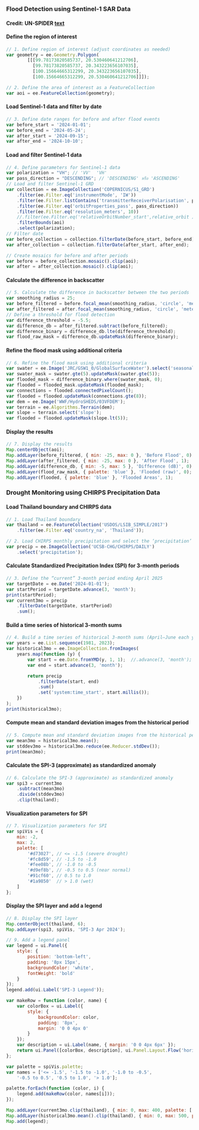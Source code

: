 ### Flood Detection using Sentinel-1 SAR Data

#### Credit: UN-SPIDER [text](https://www.un-spider.org/advisory-support/recommended-practices/recommended-practice-flood-mapping/step-by-step)

#### Define the region of interest
```javascript
// 1. Define region of interest (adjust coordinates as needed)
var geometry = ee.Geometry.Polygon(
        [[[99.78173820585737, 20.530460641212706],
          [99.78173820585737, 20.343223656107035],
          [100.15664665312299, 20.343223656107035],
          [100.15664665312299, 20.530460641212706]]]);

// 2. Define the area of interest as a FeatureCollection
var aoi = ee.FeatureCollection(geometry);
```
#### Load Sentinel-1 data and filter by date
```javascript
// 3. Define date ranges for before and after flood events
var before_start = '2024-01-01';
var before_end = '2024-05-24';
var after_start = '2024-09-15';
var after_end = '2024-10-10';
```
#### Load and filter Sentinel-1 data 
```javascript
// 4. Define parameters for Sentinel-1 data
var polarization = "VH"; // 'VV'  'VH' 
var pass_direction = "DESCENDING"; // 'DESCENDING' หรือ 'ASCENDING'
// Load and filter Sentinel-1 GRD  
var collection = ee.ImageCollection('COPERNICUS/S1_GRD')
    .filter(ee.Filter.eq('instrumentMode', 'IW'))
    .filter(ee.Filter.listContains('transmitterReceiverPolarisation', polarization))
    .filter(ee.Filter.eq('orbitProperties_pass', pass_direction))
    .filter(ee.Filter.eq('resolution_meters', 10))
    //.filter(ee.Filter.eq('relativeOrbitNumber_start',relative_orbit ))
    .filterBounds(aoi)
    .select(polarization);
// Filter date
var before_collection = collection.filterDate(before_start, before_end);
var after_collection = collection.filterDate(after_start, after_end);

// Create mosaics for before and after periods
var before = before_collection.mosaic().clip(aoi);
var after = after_collection.mosaic().clip(aoi);
```
#### Calculate the difference in backscatter
```javascript
// 5. Calculate the difference in backscatter between the two periods
var smoothing_radius = 25;
var before_filtered = before.focal_mean(smoothing_radius, 'circle', 'meters');
var after_filtered = after.focal_mean(smoothing_radius, 'circle', 'meters');
// Define a threshold for flood detection
var difference_threshold = -5.5;
var difference_db = after_filtered.subtract(before_filtered);
var difference_binary = difference_db.lte(difference_threshold);
var flood_raw_mask = difference_db.updateMask(difference_binary);
```
#### Refine the flood mask using additional criteria
```javascript
// 6. Refine the flood mask using additional criteria
var swater = ee.Image('JRC/GSW1_0/GlobalSurfaceWater').select('seasonality');
var swater_mask = swater.gte(5).updateMask(swater.gte(5));
var flooded_mask = difference_binary.where(swater_mask, 0);
var flooded = flooded_mask.updateMask(flooded_mask);
var connections = flooded.connectedPixelCount();
var flooded = flooded.updateMask(connections.gte(8));
var dem = ee.Image('WWF/HydroSHEDS/03VFDEM');
var terrain = ee.Algorithms.Terrain(dem);
var slope = terrain.select('slope');
var flooded = flooded.updateMask(slope.lt(5));
```
#### Display the results    
```javascript
// 7. Display the results
Map.centerObject(aoi);
Map.addLayer(before_filtered, { min: -25, max: 0 }, 'Before Flood', 0);
Map.addLayer(after_filtered, { min: -25, max: 0 }, 'After Flood', 1);
Map.addLayer(difference_db, { min: -5, max: 5 }, 'Difference (dB)', 0);
Map.addLayer(flood_raw_mask, { palette: 'blue' }, 'Flooded (raw)', 0);
Map.addLayer(flooded, { palette: 'blue' }, 'Flooded Areas', 1);
```


### Drought Monitoring using CHIRPS Precipitation Data
#### Load Thailand boundary and CHIRPS data
```javascript
// 1. Load Thailand boundary
var thailand = ee.FeatureCollection('USDOS/LSIB_SIMPLE/2017')
    .filter(ee.Filter.eq('country_na', 'Thailand'));

// 2. Load CHIRPS monthly precipitation and select the ‘precipitation’ band
var precip = ee.ImageCollection('UCSB-CHG/CHIRPS/DAILY')
    .select('precipitation');
```
#### Calculate Standardized Precipitation Index (SPI) for 3-month periods
```javascript
// 3. Define the “current” 3-month period ending April 2025
var targetDate = ee.Date('2024-01-01');
var startPeriod = targetDate.advance(3, 'month');
print(startPeriod);
var current3mo = precip
    .filterDate(targetDate, startPeriod)
    .sum();
```
#### Build a time series of historical 3-month sums
```javascript
// 4. Build a time series of historical 3-month sums (April–June each year)
var years = ee.List.sequence(1981, 2023);
var historical3mo = ee.ImageCollection.fromImages(
    years.map(function (y) {
        var start = ee.Date.fromYMD(y, 1, 1);  //.advance(3, 'month');  // window start = April 1
        var end = start.advance(3, 'month');

        return precip
            .filterDate(start, end)
            .sum()
            .set('system:time_start', start.millis());
    })
);
print(historical3mo);
```
#### Compute mean and standard deviation images from the historical period
```javascript
// 5. Compute mean and standard deviation images from the historical period
var mean3mo = historical3mo.mean();
var stddev3mo = historical3mo.reduce(ee.Reducer.stdDev());
print(mean3mo);
```
#### Calculate the SPI-3 (approximate) as standardized anomaly
```javascript
// 6. Calculate the SPI-3 (approximate) as standardized anomaly
var spi3 = current3mo
    .subtract(mean3mo)
    .divide(stddev3mo)
    .clip(thailand);
```
#### Visualization parameters for SPI
```javascript
// 7. Visualization parameters for SPI
var spiVis = {
    min: -2,
    max: 2,
    palette: [
        '#d73027', // <= -1.5 (severe drought)
        '#fc8d59', // -1.5 to -1.0
        '#fee08b', // -1.0 to -0.5
        '#d9ef8b', // -0.5 to 0.5 (near normal)
        '#91cf60', // 0.5 to 1.0
        '#1a9850'  // > 1.0 (wet)
    ]
};
```
#### Display the SPI layer and add a legend
```javascript
// 8. Display the SPI layer
Map.centerObject(thailand, 6);
Map.addLayer(spi3, spiVis, 'SPI-3 Apr 2024');

// 9. Add a legend panel
var legend = ui.Panel({
    style: {
        position: 'bottom-left',
        padding: '8px 15px',
        backgroundColor: 'white',
        fontWeight: 'bold'
    }
});
legend.add(ui.Label('SPI-3 Legend'));

var makeRow = function (color, name) {
    var colorBox = ui.Label({
        style: {
            backgroundColor: color,
            padding: '8px',
            margin: '0 0 4px 0'
        }
    });
    var description = ui.Label(name, { margin: '0 0 4px 6px' });
    return ui.Panel([colorBox, description], ui.Panel.Layout.Flow('horizontal'));
};

var palette = spiVis.palette;
var names = ['<= -1.5', '-1.5 to -1.0', '-1.0 to -0.5',
    '-0.5 to 0.5', '0.5 to 1.0', '> 1.0'];

palette.forEach(function (color, i) {
    legend.add(makeRow(color, names[i]));
});

Map.addLayer(current3mo.clip(thailand), { min: 0, max: 400, palette: ['#FFFFFF', '#ADD8E6', '#0000CD', '#00008B'] }, 'current-rain');
Map.addLayer(historical3mo.mean().clip(thailand), { min: 0, max: 500, palette: ['#FFFFFF', '#ADD8E6', '#0000CD', '#00008B'] }, '3m-rain');
Map.add(legend);
```